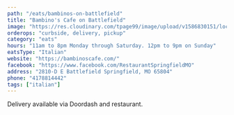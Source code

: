```yaml
---
path: "/eats/bambinos-on-battlefield"
title: "Bambino's Cafe on Battlefield"
image: "https://res.cloudinary.com/tpage99/image/upload/v1586830151/local417eats/local417eatslogo.png"
orderops: "curbside, delivery, pickup"
category: "eats"
hours: "11am to 8pm Monday through Saturday. 12pm to 9pm on Sunday"
eatsType: "Italian"
website: "https://bambinoscafe.com/"
facebook: "https://www.facebook.com/RestaurantSpringfieldMO"
address: "2810-D E Battlefield Springfield, MO 65804"
phone: "4178814442"
tags: ["italian"]
---
```


Delivery available via Doordash and restaurant.
